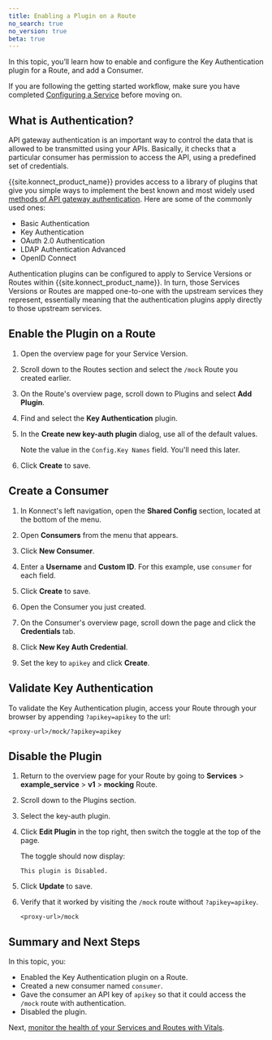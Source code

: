 ```yaml
---
title: Enabling a Plugin on a Route
no_search: true
no_version: true
beta: true
---
```

In this topic, you’ll learn how to enable and configure the Key Authentication
plugin for a Route, and add a Consumer.

If you are following the getting started workflow, make sure you have completed
[Configuring a Service](/konnect/configuring-a-service) before moving on.

## What is Authentication?

API gateway authentication is an important way to control the data that is
allowed to be transmitted using your APIs. Basically, it checks that a
particular consumer has permission to access the API, using a predefined set of
credentials.

{{site.konnect_product_name}} provides access to a library of plugins that
give you simple ways to implement the best known and most widely used
[methods of API gateway authentication](/hub/#authentication).
Here are some of the commonly used ones:

* Basic Authentication
* Key Authentication
* OAuth 2.0 Authentication
* LDAP Authentication Advanced
* OpenID Connect

Authentication plugins can be configured to apply to Service Versions or Routes
within {{site.konnect_product_name}}. In turn, those Services Versions or Routes
are mapped one-to-one with the upstream services they represent, essentially
meaning that the authentication plugins apply directly to those upstream
services.

## Enable the Plugin on a Route

1. Open the overview page for your Service Version.

2. Scroll down to the Routes section and select the `/mock` Route you created
earlier.

3. On the Route's overview page, scroll down to Plugins and select
**Add Plugin**.

4. Find and select the **Key Authentication** plugin.

5.  In the **Create new key-auth plugin** dialog, use all of the default values.

    Note the value in the `Config.Key Names` field. You'll need this later.

6. Click **Create** to save.

## Create a Consumer

1. In Konnect's left navigation, open the **Shared Config** section, located
at the bottom of the menu.

2. Open **Consumers** from the menu that appears.

3. Click **New Consumer**.

3. Enter a **Username** and **Custom ID**. For this example, use `consumer` for
each field.

4. Click **Create** to save.

5. Open the Consumer you just created.

6. On the Consumer's overview page, scroll down the page and click the
**Credentials** tab.

7. Click **New Key Auth Credential**.

8. Set the key to `apikey` and click **Create**.

## Validate Key Authentication

To validate the Key Authentication plugin, access your Route through your
browser by appending `?apikey=apikey` to the url:

```
<proxy-url>/mock/?apikey=apikey
```

## Disable the Plugin

1. Return to the overview page for your Route by going to **Services** >
**example_service** > **v1** > **mocking** Route.

2. Scroll down to the Plugins section.

3. Select the key-auth plugin.

4. Click **Edit Plugin** in the top right, then switch the toggle at the top of
the page.

    The toggle should now display:
    ```
    This plugin is Disabled.
    ```

5. Click **Update** to save.

6. Verify that it worked by visiting the `/mock` route without `?apikey=apikey`.

    ```
    <proxy-url>/mock
    ```

## Summary and Next Steps

In this topic, you:
* Enabled the Key Authentication plugin on a Route.
* Created a new consumer named `consumer`.
* Gave the consumer an API key of `apikey` so that it could access the `/mock`
route with authentication.
* Disabled the plugin.

Next, [monitor the health of your Services and Routes with Vitals](/konnect/getting-started/vitals).
